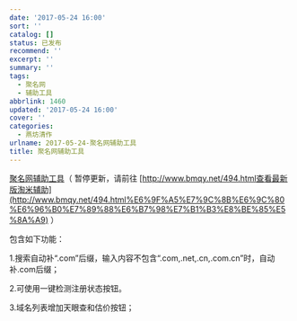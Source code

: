 ```yaml
---
date: '2017-05-24 16:00'
sort: ''
catalog: []
status: 已发布
recommend: ''
excerpt: ''
summary: ''
tags:
  - 聚名网
  - 辅助工具
abbrlink: 1460
updated: '2017-05-24 16:00'
cover: ''
categories:
  - 燕坊清作
urlname: 2017-05-24-聚名网辅助工具
title: 聚名网辅助工具
---
```


[聚名网辅助工具](https://greasyfork.org/zh-CN/scripts/30012-%E8%81%9A%E5%90%8D%E7%BD%91%E8%BE%85%E5%8A%A9%E5%B7%A5%E5%85%B7)（ 暂停更新，请前往 [http://www.bmqy.net/494.html查看最新版淘米辅助](http://www.bmqy.net/494.html%E6%9F%A5%E7%9C%8B%E6%9C%80%E6%96%B0%E7%89%88%E6%B7%98%E7%B1%B3%E8%BE%85%E5%8A%A9) ）


包含如下功能：


1.搜索自动补“.com”后缀，输入内容不包含“.com,.net,.cn,.com.cn”时，自动补.com后缀；


2.可使用一键检测注册状态按钮。


3.域名列表增加天眼查和估价按钮；

